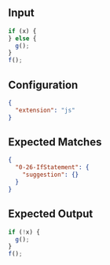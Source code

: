 
## Input
```javascript input
if (x) {
} else {
  g();
}
f();
```

## Configuration
```json configuration
{
  "extension": "js"
}
```

## Expected Matches
```json expected matches
{
  "0-26-IfStatement": {
    "suggestion": {}
  }
}
```

## Expected Output
```javascript expected output
if (!x) {
  g();
}
f();
```
